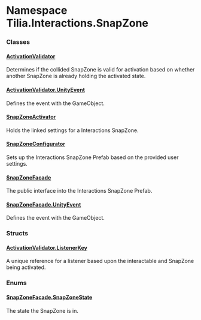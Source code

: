 # Namespace Tilia.Interactions.SnapZone

### Classes

#### [ActivationValidator]

Determines if the collided SnapZone is valid for activation based on whether another SnapZone is already holding the activated state.

#### [ActivationValidator.UnityEvent]

Defines the event with the GameObject.

#### [SnapZoneActivator]

Holds the linked settings for a Interactions SnapZone.

#### [SnapZoneConfigurator]

Sets up the Interactions SnapZone Prefab based on the provided user settings.

#### [SnapZoneFacade]

The public interface into the Interactions SnapZone Prefab.

#### [SnapZoneFacade.UnityEvent]

Defines the event with the GameObject.

### Structs

#### [ActivationValidator.ListenerKey]

A unique reference for a listener based upon the interactable and SnapZone being activated.

### Enums

#### [SnapZoneFacade.SnapZoneState]

The state the SnapZone is in.

[ActivationValidator]: ActivationValidator.md
[ActivationValidator.UnityEvent]: ActivationValidator.UnityEvent.md
[SnapZoneActivator]: SnapZoneActivator.md
[SnapZoneConfigurator]: SnapZoneConfigurator.md
[SnapZoneFacade]: SnapZoneFacade.md
[SnapZoneFacade.UnityEvent]: SnapZoneFacade.UnityEvent.md
[ActivationValidator.ListenerKey]: ActivationValidator.ListenerKey.md
[SnapZoneFacade.SnapZoneState]: SnapZoneFacade.SnapZoneState.md
